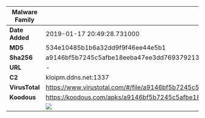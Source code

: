 | Malware Family | SandroRat                                                    |
| -------------- | ------------------------------------------------------------ |
| **Date Added** | 2019-01-17 20:49:28.731000                                                   |
| **MD5**        | 534e10485b1b6a32dd9f9f46ee44e5b1                             |
| **Sha256**     | a9146bf5b7245c5afbe18eeba47ee3dd769379213f1bb463cf17724f43da7c07 |
| **URL**        | -                                                            |
| **C2**         | kloipm.ddns.net:1337 |
| **VirusTotal** | https://www.virustotal.com/#/file/a9146bf5b7245c5afbe18eeba47ee3dd769379213f1bb463cf17724f43da7c07/detection |
| **Koodous**    | https://koodous.com/apks/a9146bf5b7245c5afbe18eeba47ee3dd769379213f1bb463cf17724f43da7c07 |
|                | ![](../assets/a9146bf5b7245c5afbe18eeba47ee3dd769379213f1bb463cf17724f43da7c07.png) |